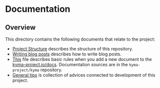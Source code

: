 # Documentation

## Overview

This directory contains the following documents that relate to the project:

- [Project Structure](./project-structure.md) describes the structure of this repository.
- [Writing blog posts](./writing-blog-posts.md) describes how to write blog posts.
- [This](https://github.com/kyma-project/kyma/blob/master/docs/README.md#development) file describes basic rules when you add a new document to the [kyma-project.io/docs](https://kyma-project.io/docs#). Documentation sources are in the `kyma-project/kyma` repository.
- [General tips](./general-tips.md) is collection of advices connected to development of this project.
